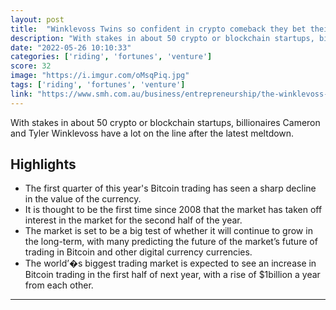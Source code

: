 ```yaml
---
layout: post
title:  "Winklevoss Twins so confident in crypto comeback they bet their fortunes on it."
description: "With stakes in about 50 crypto or blockchain startups, billionaires Cameron and Tyler Winklevoss have a lot on the line after the latest meltdown."
date: "2022-05-26 10:10:33"
categories: ['riding', 'fortunes', 'venture']
score: 32
image: "https://i.imgur.com/oMsqPiq.jpg"
tags: ['riding', 'fortunes', 'venture']
link: "https://www.smh.com.au/business/entrepreneurship/the-winklevoss-twins-have-fortunes-riding-on-crypto-startup-comeback-20220523-p5anlf.html"
---
```


With stakes in about 50 crypto or blockchain startups, billionaires Cameron and Tyler Winklevoss have a lot on the line after the latest meltdown.

## Highlights

- The first quarter of this year's Bitcoin trading has seen a sharp decline in the value of the currency.
- It is thought to be the first time since 2008 that the market has taken off interest in the market for the second half of the year.
- The market is set to be a big test of whether it will continue to grow in the long-term, with many predicting the future of the market’s future of trading in Bitcoin and other digital currency currencies.
- The world’�s biggest trading market is expected to see an increase in Bitcoin trading in the first half of next year, with a rise of $1billion a year from each other.

---
